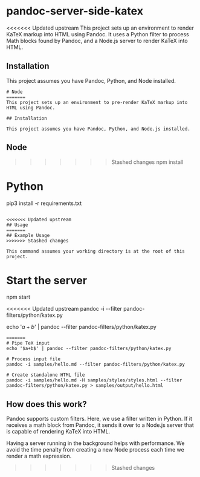 # pandoc-server-side-katex

<<<<<<< Updated upstream
This project sets up an environment to render KaTeX markup into HTML using Pandoc. It uses a Python filter to process Math blocks found by Pandoc, and a Node.js server to render KaTeX into HTML.

## Installation

This project assumes you have Pandoc, Python, and Node installed.

```
# Node
=======
This project sets up an environment to pre-render KaTeX markup into HTML using Pandoc. 

## Installation

This project assumes you have Pandoc, Python, and Node.js installed.

```
## Node
>>>>>>> Stashed changes
npm install

# Python
pip3 install -r requirements.txt 
```

<<<<<<< Updated upstream
## Usage
=======
## Example Usage
>>>>>>> Stashed changes

This command assumes your working directory is at the root of this project.
```
# Start the server
npm start

<<<<<<< Updated upstream
pandoc -i <file> --filter pandoc-filters/python/katex.py

echo '$a+b$' | pandoc --filter pandoc-filters/python/katex.py
```
=======
# Pipe TeX input
echo '$a+b$' | pandoc --filter pandoc-filters/python/katex.py

# Process input file
pandoc -i samples/hello.md --filter pandoc-filters/python/katex.py

# Create standalone HTML file
pandoc -i samples/hello.md -H samples/styles/styles.html --filter pandoc-filters/python/katex.py > samples/output/hello.html
```

## How does this work?
Pandoc supports custom filters. Here, we use a filter written in Python. If it receives a math block from Pandoc, it sends it over to a Node.js server that is capable of rendering KaTeX into HTML.

Having a server running in the background helps with performance. We avoid the time penalty from creating a new Node process each time we render a math expression.
>>>>>>> Stashed changes
